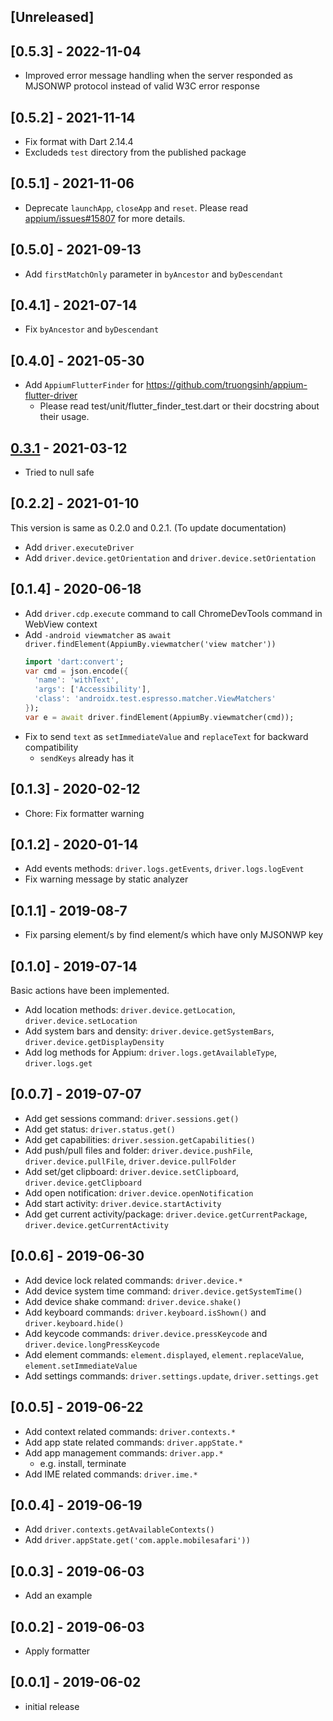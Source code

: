 ## [Unreleased]

## [0.5.3] - 2022-11-04
- Improved error message handling when the server responded as MJSONWP protocol instead of valid W3C error response

## [0.5.2] - 2021-11-14
- Fix format with Dart 2.14.4
- Excludeds `test` directory from the published package

## [0.5.1] - 2021-11-06
- Deprecate `launchApp`, `closeApp` and `reset`. Please read [appium/issues#15807](https://github.com/appium/appium/issues/15807) for more details.

## [0.5.0] - 2021-09-13
- Add `firstMatchOnly` parameter in `byAncestor` and `byDescendant`

## [0.4.1] - 2021-07-14
- Fix `byAncestor` and `byDescendant`

## [0.4.0] - 2021-05-30
- Add `AppiumFlutterFinder` for https://github.com/truongsinh/appium-flutter-driver
    - Please read test/unit/flutter_finder_test.dart or their docstring about their usage.

## [0.3.1](0.3.0) - 2021-03-12

- Tried to null safe

## [0.2.2] - 2021-01-10

This version is same as 0.2.0 and 0.2.1. (To update documentation)

- Add `driver.executeDriver`
- Add `driver.device.getOrientation` and `driver.device.setOrientation`

## [0.1.4] - 2020-06-18

- Add `driver.cdp.execute` command to call ChromeDevTools command in WebView context
- Add `-android viewmatcher` as `await driver.findElement(AppiumBy.viewmatcher('view matcher'))`
    ```dart
    import 'dart:convert';
    var cmd = json.encode({
      'name': 'withText',
      'args': ['Accessibility'],
      'class': 'androidx.test.espresso.matcher.ViewMatchers'
    });
    var e = await driver.findElement(AppiumBy.viewmatcher(cmd));
    ```
- Fix to send `text` as `setImmediateValue` and `replaceText` for backward compatibility
    - `sendKeys` already has it


## [0.1.3] - 2020-02-12

- Chore: Fix formatter warning

## [0.1.2] - 2020-01-14

- Add events methods: `driver.logs.getEvents`, `driver.logs.logEvent`
- Fix warning message by static analyzer

## [0.1.1] - 2019-08-7

- Fix parsing element/s by find element/s which have only MJSONWP key

## [0.1.0] - 2019-07-14

Basic actions have been implemented.

- Add location methods: `driver.device.getLocation`, `driver.device.setLocation`
- Add system bars and density: `driver.device.getSystemBars`, `driver.device.getDisplayDensity`
- Add log methods for Appium: `driver.logs.getAvailableType`, `driver.logs.get`

## [0.0.7] - 2019-07-07
- Add get sessions command: `driver.sessions.get()`
- Add get status: `driver.status.get()`
- Add get capabilities: `driver.session.getCapabilities()`
- Add push/pull files and folder: `driver.device.pushFile`, `driver.device.pullFile`, `driver.device.pullFolder`
- Add set/get clipboard: `driver.device.setClipboard`, `driver.device.getClipboard`
- Add open notification: `driver.device.openNotification`
- Add start activity: `driver.device.startActivity`
- Add get current activity/package: `driver.device.getCurrentPackage`, `driver.device.getCurrentActivity`

## [0.0.6] - 2019-06-30
- Add device lock related commands: `driver.device.*`
- Add device system time command: `driver.device.getSystemTime()`
- Add device shake command: `driver.device.shake()`
- Add keyboard commands: `driver.keyboard.isShown()` and `driver.keyboard.hide()`
- Add keycode commands: `driver.device.pressKeycode` and `driver.device.longPressKeycode`
- Add element commands: `element.displayed`, `element.replaceValue`, `element.setImmediateValue`
- Add settings commands: `driver.settings.update`, `driver.settings.get`

## [0.0.5] - 2019-06-22
- Add context related commands: `driver.contexts.*`
- Add app state related commands: `driver.appState.*`
- Add app management commands: `driver.app.*`
    - e.g. install, terminate
- Add IME related commands: `driver.ime.*`

## [0.0.4] - 2019-06-19

- Add `driver.contexts.getAvailableContexts()`
- Add `driver.appState.get('com.apple.mobilesafari'))`

## [0.0.3] - 2019-06-03

- Add an example

## [0.0.2] - 2019-06-03

- Apply formatter

## [0.0.1] - 2019-06-02

- initial release
